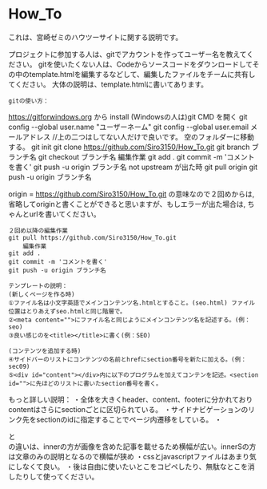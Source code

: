 # How_To
これは、宮崎ゼミのハウツーサイトに関する説明です。

プロジェクトに参加する人は、gitでアカウントを作ってユーザー名を教えてください。
gitを使いたくない人は、Codeからソースコードをダウンロードしてその中のtemplate.htmlを編集するなどして、編集したファイルをチームに共有してください。
大体の説明は、template.htmlに書いてあります。

	gitの使い方：
  https://gitforwindows.org から install
  (Windowsの人は)git CMD を開く
	git config --global user.name "ユーザーネーム"
	git config --global user.email メールアドレス
	//上の二つはしてない人だけで良いです。
  空のフォルダーに移動する。
  git init
	git clone https://github.com/Siro3150/How_To.git
	git branch ブランチ名
	git checkout ブランチ名
	編集作業
	git add .
	git commit -m 'コメントを書く'
	git push -u origin ブランチ名
  not upstream が出た時
  git pull origin
  git push -u origin ブランチ名

  origin = https://github.com/Siro3150/How_To.git の意味なので２回めからは,
  省略してoriginと書くことができると思いますが、もしエラーが出た場合は,
  ちゃんとurlを書いてください。


	２回め以降の編集作業
	git pull https://github.com/Siro3150/How_To.git
		編集作業
	git add .
	git commit -m 'コメントを書く'
	git push -u origin ブランチ名

	テンプレートの説明：
	(新しくページを作る時)
	①ファイル名は小文字英語でメインコンテンツ名.htmlとすること。(seo.html) ファイル位置はとりあえずseo.htmlと同じ階層で。
	②<meta content="">にファイル名と同じようにメインコンテンツ名を記述する。(例：seo)
	③良い感じのを<title></title>に書く(例：SEO)

	(コンテンツを追加する時)
	④サイドバーのリストにコンテンツの名前とhrefにsection番号を新たに加える。(例：sec09)
	⑤<div id="content"></div>内に以下のプログラムを加えてコンテンを記述。<section id="">に先ほどのリストに書いたsection番号を書く。

	
もっと詳しい説明：
・全体を大きくheader、content、footerに分かれておりcontentはさらにsectionごとに区切られている。
・サイドナビゲーションのリンク先をsectionのidに指定することでページ内遷移をしている。
・<div class="inner">と<div class="innerS">の違いは、innerの方が画像を含めた記事を載せるため横幅が広い。innerSの方は文章のみの説明となるので横幅が狭め
・cssとjavascriptファイルはあまり気にしなくて良い。
・後は自由に使いたいとこをコピペしたり、無駄なとこを消したりして使ってください。

